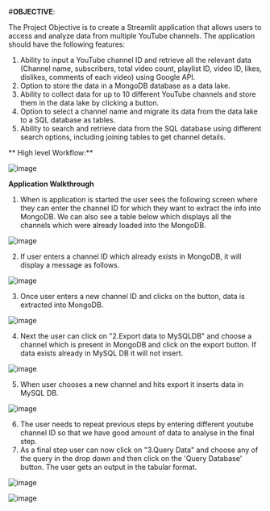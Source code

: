 #**OBJECTIVE**:  

The  Project Objective is to create a Streamlit application that allows users to access and analyze data from multiple YouTube channels. The application should have the following features:

1. Ability to input a YouTube channel ID and retrieve all the relevant data (Channel name, subscribers, total video count, playlist ID, video ID, likes, dislikes, comments of each video) using Google API.  
2. Option to store the data in a MongoDB database as a data lake.  
3. Ability to collect data for up to 10 different YouTube channels and store them in the data lake by clicking a button.  
4. Option to select a channel name and migrate its data from the data lake to a SQL database as tables.  
5. Ability to search and retrieve data from the SQL database using different search options, including joining tables to get channel details.

** High level Workflow:**

![image](https://github.com/karthik-guruparan/YoutubeDataHarvestor/assets/77478705/f0129d00-ddbe-452b-a11d-a70e963991ad)

**Application Walkthrough**
1. When is application is started the user sees the following screen where they can enter the channel ID for which they want to extract the  info into MongoDB. We can also see a table below which displays all the channels which were already loaded into the MongoDB.
   
![image](https://github.com/karthik-guruparan/YoutubeDataHarvestor/assets/77478705/46a5d939-c96e-485a-8e5e-a5ecb804e0b3)

2. If user enters a channel ID which already exists in MongoDB, it will display a message as follows.

 ![image](https://github.com/karthik-guruparan/YoutubeDataHarvestor/assets/77478705/1900bab7-0f13-44c6-a60b-effda6ac41ce)
 
3. Once user enters a new channel ID and clicks on the button, data is extracted into MongoDB.

![image](https://github.com/karthik-guruparan/YoutubeDataHarvestor/assets/77478705/1eb247ad-d76a-45c2-adaf-40cf5b05e5df)

4. Next the user can click on "2.Export data to MySQLDB" and choose a channel which is present in MongoDB and click on the export button. If data exists already in MySQL DB it will not insert.

![image](https://github.com/karthik-guruparan/YoutubeDataHarvestor/assets/77478705/da3e4aac-5a0f-4da5-b733-67b59f057615)

5. When user chooses a new channel and hits export it inserts data in MySQL DB.

![image](https://github.com/karthik-guruparan/YoutubeDataHarvestor/assets/77478705/da78035e-b614-4bb0-8901-650a3fb3db6b)

6. The user needs to repeat previous steps by entering different youtube channel ID so that we have good amount of data to analyse in the final step.
7. As a final step user can now click on "3.Query Data" and choose any of the query in the drop down and then click on the 'Query Database' button. The user gets an output in the tabular format.

![image](https://github.com/karthik-guruparan/YoutubeDataHarvestor/assets/77478705/bfe139c0-cdbb-4e61-84e1-073fc5f1c257)




![image](https://github.com/karthik-guruparan/YoutubeDataHarvestor/assets/77478705/174bc33e-b765-47dd-b64d-900d39606e7a)



